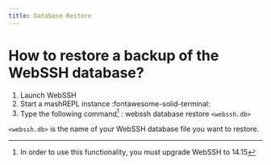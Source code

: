 ```yaml
---
title: Database Restore
---
```


# How to restore a backup of the WebSSH database?
1. Launch WebSSH
2. Start a mashREPL instance :fontawesome-solid-terminal:
3. Type the following command[^1] : webssh database restore `<webssh.db>`

`<webssh.db>` is the name of your WebSSH database file you want to restore.

[^1]: In order to use this functionality, you must upgrade WebSSH to 14.15